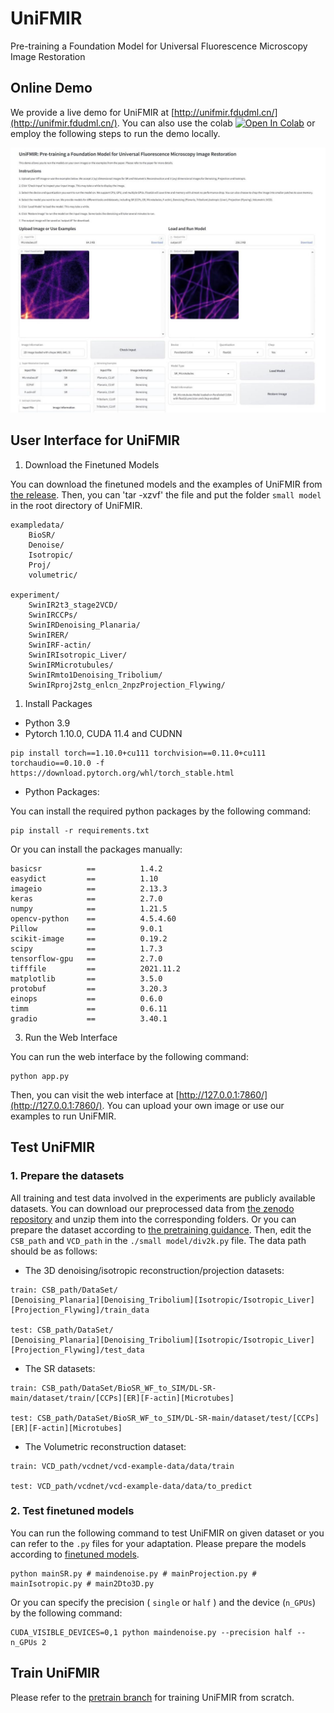 # UniFMIR
Pre-training a Foundation Model for Universal Fluorescence Microscopy Image Restoration

## Online Demo

We provide a live demo for UniFMIR at [http://unifmir.fdudml.cn/](http://unifmir.fdudml.cn/). You can also use the colab <a target="_blank" href="https://colab.research.google.com/github/cxm12/UNiFMIR/blob/main/UniFMIR.ipynb"><img src="https://colab.research.google.com/assets/colab-badge.svg" alt="Open In Colab"/></a> or employ the following steps to run the demo locally.

![demo](./demo.jpg)

## User Interface for UniFMIR

1. Download the Finetuned Models

You can download the finetuned models and the examples of UniFMIR from [the release](https://github.com/cxm12/UNiFMIR/releases). Then, you can 'tar -xzvf' the file and put the folder `small model` in the root directory of UniFMIR.

```
exampledata/
    BioSR/
    Denoise/
    Isotropic/
    Proj/
    volumetric/

experiment/
    SwinIR2t3_stage2VCD/
    SwinIRCCPs/
    SwinIRDenoising_Planaria/
    SwinIRER/
    SwinIRF-actin/
    SwinIRIsotropic_Liver/
    SwinIRMicrotubules/
    SwinIRmto1Denoising_Tribolium/
    SwinIRproj2stg_enlcn_2npzProjection_Flywing/
```

1. Install Packages

* Python 3.9
* Pytorch 1.10.0, CUDA 11.4 and CUDNN 

```
pip install torch==1.10.0+cu111 torchvision==0.11.0+cu111 torchaudio==0.10.0 -f https://download.pytorch.org/whl/torch_stable.html
```

* Python Packages: 

You can install the required python packages by the following command:

```
pip install -r requirements.txt
```

Or you can install the packages manually:
  
```
basicsr          ==          1.4.2
easydict         ==          1.10
imageio          ==          2.13.3
keras            ==          2.7.0
numpy            ==          1.21.5
opencv-python    ==          4.5.4.60
Pillow           ==          9.0.1
scikit-image     ==          0.19.2
scipy            ==          1.7.3
tensorflow-gpu   ==          2.7.0
tifffile         ==          2021.11.2
matplotlib       ==          3.5.0
protobuf         ==          3.20.3
einops           ==          0.6.0
timm             ==          0.6.11
gradio           ==          3.40.1
```

3. Run the Web Interface

You can run the web interface by the following command:

```
python app.py
```

Then, you can visit the web interface at [http://127.0.0.1:7860/](http://127.0.0.1:7860/). You can upload your own image or use our examples to run UniFMIR.

## Test UniFMIR

### 1. Prepare the datasets

All training and test data involved in the experiments are publicly available datasets. You can download our preprocessed data from [the zenodo repository](https://doi.org/10.5281/zenodo.8401470) and unzip them into the corresponding folders. Or you can prepare the dataset according to [the pretraining guidance](https://github.com/cxm12/UNiFMIR/tree/pretrain#readme). Then, edit the `CSB_path` and `VCD_path` in the `./small model/div2k.py` file. The data path should be as follows:

* The 3D denoising/isotropic reconstruction/projection datasets:

```
train: CSB_path/DataSet/
[Denoising_Planaria][Denoising_Tribolium][Isotropic/Isotropic_Liver][Projection_Flywing]/train_data

test: CSB_path/DataSet/
[Denoising_Planaria][Denoising_Tribolium][Isotropic/Isotropic_Liver][Projection_Flywing]/test_data
```

* The SR datasets:

```
train: CSB_path/DataSet/BioSR_WF_to_SIM/DL-SR-main/dataset/train/[CCPs][ER][F-actin][Microtubes]

test: CSB_path/DataSet/BioSR_WF_to_SIM/DL-SR-main/dataset/test/[CCPs][ER][F-actin][Microtubes]
```

* The Volumetric reconstruction dataset:

```
train: VCD_path/vcdnet/vcd-example-data/data/train

test: VCD_path/vcdnet/vcd-example-data/data/to_predict
```

### 2. Test finetuned models

You can run the following command to test UniFMIR on given dataset or you can refer to the `.py` files for your adaptation. Please prepare the models according to [finetuned models](#user-interface-for-unifmir).

```
python mainSR.py # maindenoise.py # mainProjection.py # mainIsotropic.py # main2Dto3D.py
```

Or you can specify the precision ( `single` or `half` ) and the device (`n_GPUs`) by the following command:

```
CUDA_VISIBLE_DEVICES=0,1 python maindenoise.py --precision half --n_GPUs 2
```

## Train UniFMIR

Please refer to the [pretrain branch](https://github.com/cxm12/UNiFMIR/tree/pretrain#readme) for training UniFMIR from scratch.
